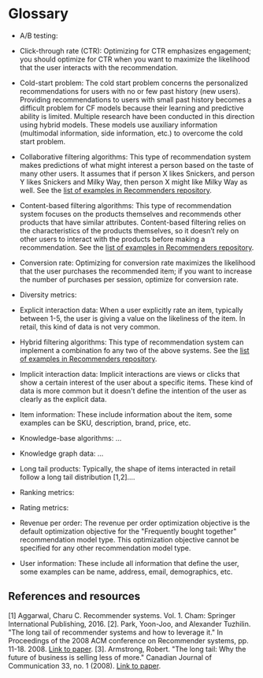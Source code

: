 # Glossary

* A/B testing:

* Click-through rate (CTR): Optimizing for CTR emphasizes engagement; you should optimize for CTR when you want to maximize the likelihood that the user interacts with the recommendation.

* Cold-start problem: The cold start problem concerns the personalized recommendations for users with no or few past history (new users). Providing recommendations to users with small past history becomes a difficult problem for CF models because their learning and predictive ability is limited. Multiple research have been conducted in this direction using hybrid models. These models use auxiliary information (multimodal information, side information, etc.) to overcome the cold start problem.

* Collaborative filtering algorithms: This type of recommendation system makes predictions of what might interest a person based on the taste of many other users. It assumes that if person X likes Snickers, and person Y likes Snickers and Milky Way, then person X might like Milky Way as well. See the [list of examples in Recommenders repository](../../examples/02_model_collaborative_filtering).

* Content-based filtering algorithms: This type of recommendation system focuses on the products themselves and recommends other products that have similar attributes. Content-based filtering relies on the characteristics of the products themselves, so it doesn’t rely on other users to interact with the products before making a recommendation. See the [list of examples in Recommenders repository](../../examples/02_model_content_based_filtering).

* Conversion rate: Optimizing for conversion rate maximizes the likelihood that the user purchases the recommended item; if you want to increase the number of purchases per session, optimize for conversion rate.

* Diversity metrics:

* Explicit interaction data: When a user explicitly rate an item, typically between 1-5, the user is giving a value on the likeliness of the item. In retail, this kind of data is not very common.

* Hybrid filtering algorithms: This type of recommendation system can implement a combination fo any two of the above systems. See the [list of examples in Recommenders repository](../../examples/02_model_hybrid).

* Implicit interaction data: Implicit interactions are views or clicks that show a certain interest of the user about a specific items. These kind of data is more common but it doesn't define the intention of the user as clearly as the explicit data.

* Item information: These include information about the item, some examples can be SKU, description, brand, price, etc.

* Knowledge-base algorithms: ...

* Knowledge graph data: ...

* Long tail products: Typically, the shape of items interacted in retail follow a long tail distribution [1,2]....

* Ranking metrics:

* Rating metrics:

* Revenue per order: The revenue per order optimization objective is the default optimization objective for the "Frequently bought together" recommendation model type. This optimization objective cannot be specified for any other recommendation model type.

* User information: These include all information that define the user, some examples can be name, address, email, demographics, etc. 

## References and resources

[1] Aggarwal, Charu C. Recommender systems. Vol. 1. Cham: Springer International Publishing, 2016.
[2]. Park, Yoon-Joo, and Alexander Tuzhilin. "The long tail of recommender systems and how to leverage it." In Proceedings of the 2008 ACM conference on Recommender systems, pp. 11-18. 2008. [Link to paper](http://people.stern.nyu.edu/atuzhili/pdf/Park-Tuzhilin-RecSys08-final.pdf).
[3]. Armstrong, Robert. "The long tail: Why the future of business is selling less of more." Canadian Journal of Communication 33, no. 1 (2008). [Link to paper](https://www.cjc-online.ca/index.php/journal/article/view/1946/3141).






